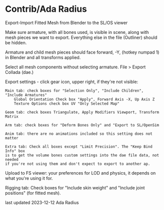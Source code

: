 # Contrib/Ada Radius

Export-Import Fitted Mesh from Blender to the SL/OS viewer

Make sure armature, with all bones used, is visible in scene, along with mesh pieces we want to export. Everything else in the file (Outliner) should be hidden. 

Armature and child mesh pieces should face forward, -Y, (hotkey numpad 1) in Blender and all transforms applied. 

Select all mesh components without selecting armature. File > Export Collada (dae.)

Export settings - click gear icon, upper right, if they're not visible:

    Main tab: check boxes for "Selection Only", "Include Children", "Include Armatures"
        Global Orientation Check box "Apply", Forward Axis -X, Up Axis Z
        Texture Options check box UV "Only Selected Map"

    Geom tab: check boxes Triangulate, Apply Modifiers Viewport, Transform Matrix

    Arm tab: check boxes for "Deform Bones Only" and "Export to SL/OpenSim

    Anim tab: there are no animations included so this setting does not matter
    
    Extra tab: Check all boxes except "Limit Precision". The "Keep Bind Info" box
    is to get the volume bones custom settings into the dae file data, not needed
    if you're not using them and don't expect to export to another ap. 

Upload to FS viewer:
your preferences for LOD and physics, it depends on what you're using it for. 

Rigging tab: Check boxes for "Include skin weight" and "Include joint positions" (for fitted mesh). 

last updated 2023-12-12 Ada Radius
